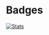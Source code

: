 # Badges

<!-- ![Codewars](https://www.codewars.com/users/-yohann-/badges/large) -->

[![Stats](https://github-readme-stats.vercel.app/api/top-langs/?username=yohann-kevin&hide=html,css,vue,typescript&theme=chartreuse-dark)](https://github.com/anuraghazra/github-readme-stats)
